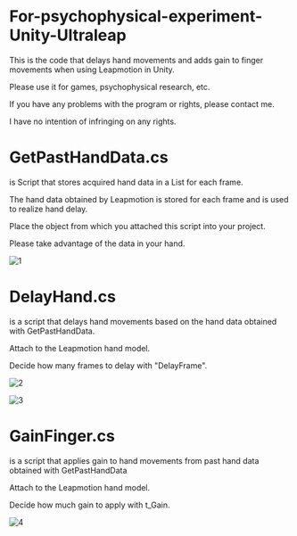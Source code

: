 # For-psychophysical-experiment-Unity-Ultraleap

This is the code that delays hand movements and adds gain to finger movements when using Leapmotion in Unity.

Please use it for games, psychophysical research, etc.

If you have any problems with the program or rights, please contact me.

I have no intention of infringing on any rights.


# GetPastHandData.cs
is Script that stores acquired hand data in a List for each frame.

The hand data obtained by Leapmotion is stored for each frame and is used to realize hand delay.

Place the object from which you attached this script into your project.

Please take advantage of the data in your hand.

![1](https://github.com/motegi-na/For-psychophysical-experiment-Unity-Ultraleap/assets/151810708/3f2d0789-d35d-4bcc-8af3-bac89db91ef5)


# DelayHand.cs
is a script that delays hand movements based on the hand data obtained with GetPastHandData.

Attach to the Leapmotion hand model.

Decide how many frames to delay with "DelayFrame".

![2](https://github.com/motegi-na/For-psychophysical-experiment-Unity-Ultraleap/assets/151810708/f8696cca-fad2-47b8-a327-6ba3c0eedffe)

![3](https://github.com/motegi-na/For-psychophysical-experiment-Unity-Ultraleap/assets/151810708/2f064d5b-3c9a-4250-8fa1-cd5b3fd7fd2e)


# GainFinger.cs
is a script that applies gain to hand movements from past hand data obtained with GetPastHandData

Attach to the Leapmotion hand model.

Decide how much gain to apply with t_Gain.

![4](https://github.com/motegi-na/For-psychophysical-experiment-Unity-Ultraleap/assets/151810708/0656f689-3c84-4086-9426-140f805cecd2)


